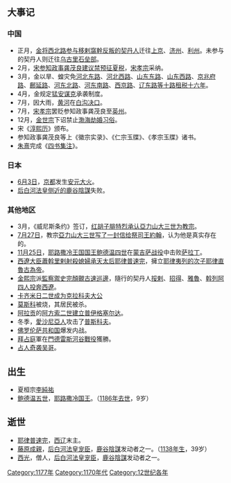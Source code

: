 ## 大事记

### 中国

  - 正月，[金将西北路参与](../Page/金朝.md "wikilink")[移剌窩幹反叛的](https://zh.wikipedia.org/wiki/移剌窩幹 "wikilink")[契丹人](../Page/契丹人.md "wikilink")迁往[上京](https://zh.wikipedia.org/wiki/會寧府 "wikilink")、[济州](https://zh.wikipedia.org/wiki/濟州_\(金朝\) "wikilink")、[利州](https://zh.wikipedia.org/wiki/利州_\(辽朝\) "wikilink")。未参与的契丹人则迁往[乌古里](https://zh.wikipedia.org/wiki/乌古 "wikilink")[石垒部](https://zh.wikipedia.org/wiki/石垒部 "wikilink")。
  - 2月，[宋](../Page/南宋.md "wikilink")[参知政事](https://zh.wikipedia.org/wiki/参知政事 "wikilink")[龚茂良建议禁预征夏税](https://zh.wikipedia.org/wiki/龚茂良 "wikilink")，[宋孝宗](../Page/宋孝宗.md "wikilink")采纳。
  - 3月，金以旱、蝗灾免[河北东路](https://zh.wikipedia.org/wiki/河北东路 "wikilink")、[河北西路](https://zh.wikipedia.org/wiki/河北西路 "wikilink")、[山东东路](https://zh.wikipedia.org/wiki/山东东路 "wikilink")、[山东西路](https://zh.wikipedia.org/wiki/山东西路 "wikilink")、[京兆府路](https://zh.wikipedia.org/wiki/京兆府路 "wikilink")、[鄜延路](https://zh.wikipedia.org/wiki/鄜延路 "wikilink")、[河东北路](https://zh.wikipedia.org/wiki/河东北路 "wikilink")、[河东南路](https://zh.wikipedia.org/wiki/河东南路 "wikilink")、[西京路](https://zh.wikipedia.org/wiki/西京路 "wikilink")、[辽东路等十路租税十六年](https://zh.wikipedia.org/wiki/辽东路 "wikilink")。
  - 4月，金规定[猛安谋克](../Page/猛安谋克.md "wikilink")承袭制度。
  - 7月，因大雨，[黄河](../Page/黄河.md "wikilink")在[白沟决口](https://zh.wikipedia.org/wiki/白沟 "wikilink")。
  - 7月，[宋孝宗](../Page/宋孝宗.md "wikilink")罢贬参知政事龚茂良至[英州](https://zh.wikipedia.org/wiki/英州_\(南汉\) "wikilink")。
  - 12月，[金世宗](../Page/金世宗.md "wikilink")下诏禁止[渤海](../Page/渤海国.md "wikilink")[劫婚习俗](https://zh.wikipedia.org/wiki/劫婚 "wikilink")。
  - 宋《[淳熙历](https://zh.wikipedia.org/wiki/淳熙历 "wikilink")》颁布。
  - 参知政事龚茂良等上《徽宗实录》、《仁宗玉牒》、《孝宗玉牒》诸书。
  - [朱熹](../Page/朱熹.md "wikilink")完成《[四书集注](https://zh.wikipedia.org/wiki/四书集注 "wikilink")》。

### 日本

  - [6月3日](../Page/6月3日.md "wikilink")，[京都](../Page/京都.md "wikilink")发生[安元大火](https://zh.wikipedia.org/wiki/安元大火 "wikilink")。
  - [后白河法皇侧近的](https://zh.wikipedia.org/wiki/后白河法皇 "wikilink")[鹿谷陰謀](../Page/鹿谷陰謀.md "wikilink")失败。

### 其他地区

  - 3月，《威尼斯条约》签订，[红胡子腓特烈承认](../Page/腓特烈一世_\(神圣罗马帝国\).md "wikilink")[亞力山大三世为](https://zh.wikipedia.org/wiki/亞力山大三世 "wikilink")[教宗](../Page/教宗.md "wikilink")。
  - [7月27日](https://zh.wikipedia.org/wiki/7月27日 "wikilink")，教宗[亞力山大三世写了一封信给](https://zh.wikipedia.org/wiki/亞力山大三世 "wikilink")[祭司王約翰](../Page/祭司王約翰.md "wikilink")，认为他是真实存在的。
  - [11月25日](../Page/11月25日.md "wikilink")，[耶路撒冷王国国王](https://zh.wikipedia.org/wiki/耶路撒冷王国 "wikilink")[鲍德温四世](../Page/鲍德温四世.md "wikilink")在[蒙吉萨战役](../Page/蒙吉萨战役.md "wikilink")中击败[萨拉丁](../Page/萨拉丁.md "wikilink")。
  - [西遼大臣](https://zh.wikipedia.org/wiki/西遼 "wikilink")[蕭斡里剌射殺媳婦](https://zh.wikipedia.org/wiki/蕭斡里剌 "wikilink")[承天太后](https://zh.wikipedia.org/wiki/承天太后 "wikilink")[耶律普速完](https://zh.wikipedia.org/wiki/耶律普速完 "wikilink")，擁立[耶律夷列的次子](https://zh.wikipedia.org/wiki/耶律夷列 "wikilink")[耶律直魯古為帝](https://zh.wikipedia.org/wiki/耶律直魯古 "wikilink")。
  - [金熙宗](../Page/金熙宗.md "wikilink")派[監察禦史](https://zh.wikipedia.org/wiki/監察禦史 "wikilink")[完顏覿古速巡邊](https://zh.wikipedia.org/wiki/完顏覿古速 "wikilink")，隨行的契丹人[挼剌](https://zh.wikipedia.org/wiki/挼剌 "wikilink")、[招得](https://zh.wikipedia.org/wiki/招得 "wikilink")、[雅魯](https://zh.wikipedia.org/wiki/雅魯_\(人名\) "wikilink")、[斡列阿四人投奔西遼](https://zh.wikipedia.org/wiki/斡列阿 "wikilink")。
  - [卡齐米日二世成为](https://zh.wikipedia.org/wiki/卡齐米日二世 "wikilink")[克拉科夫大公](../Page/波兰君主列表.md "wikilink")
  - [莫斯科](../Page/莫斯科.md "wikilink")被烧，其居民被杀。
  - [阿拉贡](../Page/阿拉贡.md "wikilink")的[阿方索二世建立](../Page/阿方索二世_\(阿拉贡\).md "wikilink")[普伊格塞尔达](../Page/普伊格塞尔达.md "wikilink")。
  - 冬季，[愛沙尼亞人](../Page/愛沙尼亞人.md "wikilink")攻击了[普斯科夫](../Page/普斯科夫.md "wikilink")。
  - [佛罗伦萨共和国](../Page/佛罗伦萨共和国.md "wikilink")爆发内战。
  - [拜占庭](../Page/拜占庭.md "wikilink")軍在[門德雷斯河谷戰役](../Page/門德雷斯河谷戰役.md "wikilink")獲勝。
  - [占人奇袭](https://zh.wikipedia.org/wiki/占人 "wikilink")[吴哥](https://zh.wikipedia.org/wiki/吴哥 "wikilink")。

## 出生

  - 夏桓宗[李純祐](https://zh.wikipedia.org/wiki/李純祐 "wikilink")
  - [鲍德温五世](https://zh.wikipedia.org/wiki/鲍德温五世_\(耶路撒冷\) "wikilink")，[耶路撒冷国王](https://zh.wikipedia.org/wiki/耶路撒冷王国 "wikilink")。（[1186年去世](https://zh.wikipedia.org/wiki/1186年 "wikilink")，9岁）

## 逝世

  - [耶律普速完](https://zh.wikipedia.org/wiki/耶律普速完 "wikilink")，[西辽](../Page/西辽.md "wikilink")末主。
  - [藤原成親](../Page/藤原成親.md "wikilink")，[后白河法皇宠臣](https://zh.wikipedia.org/wiki/后白河法皇 "wikilink")，[鹿谷陰謀](../Page/鹿谷陰謀.md "wikilink")发动者之一。（[1138年生](https://zh.wikipedia.org/wiki/1138年 "wikilink")，39岁）
  - [西光](https://zh.wikipedia.org/wiki/西光 "wikilink")，僧人，[后白河法皇宠臣](https://zh.wikipedia.org/wiki/后白河法皇 "wikilink")，[鹿谷陰謀](../Page/鹿谷陰謀.md "wikilink")发动者之一。

[Category:1177年](https://zh.wikipedia.org/wiki/Category:1177年 "wikilink") [Category:1170年代](https://zh.wikipedia.org/wiki/Category:1170年代 "wikilink") [Category:12世纪各年](https://zh.wikipedia.org/wiki/Category:12世纪各年 "wikilink")